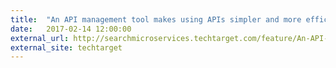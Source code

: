 ```yaml
---
title:  "An API management tool makes using APIs simpler and more efficient"
date:   2017-02-14 12:00:00
external_url: http://searchmicroservices.techtarget.com/feature/An-API-management-tool-makes-using-APIs-simpler-and-more-efficient
external_site: techtarget
---
```

